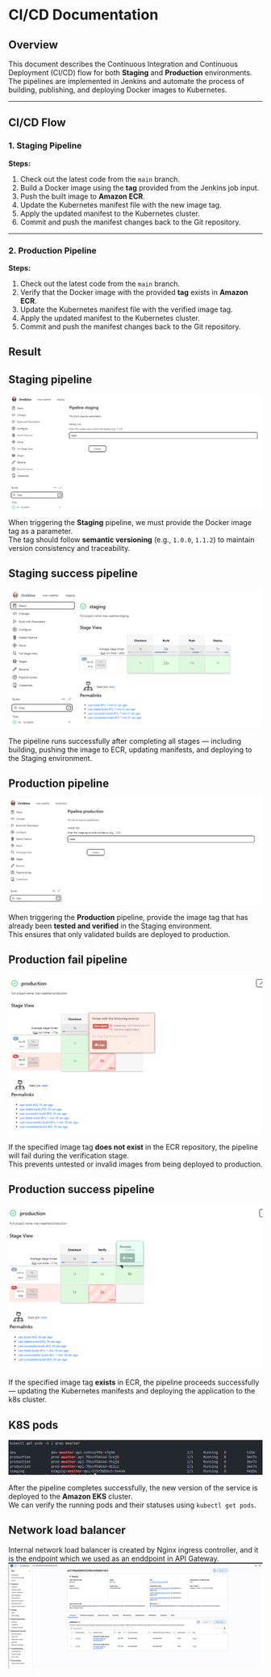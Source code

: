 # CI/CD Documentation

## Overview

This document describes the Continuous Integration and Continuous Deployment (CI/CD) flow for both **Staging** and **Production** environments.  
The pipelines are implemented in Jenkins and automate the process of building, publishing, and deploying Docker images to Kubernetes.

---

## CI/CD Flow

### 1. Staging Pipeline

**Steps:**
1. Check out the latest code from the `main` branch.  
2. Build a Docker image using the **tag** provided from the Jenkins job input.  
3. Push the built image to **Amazon ECR**.  
4. Update the Kubernetes manifest file with the new image tag.  
5. Apply the updated manifest to the Kubernetes cluster.  
6. Commit and push the manifest changes back to the Git repository.

---

### 2. Production Pipeline

**Steps:**
1. Check out the latest code from the `main` branch.  
2. Verify that the Docker image with the provided **tag** exists in **Amazon ECR**.  
3. Update the Kubernetes manifest file with the verified image tag.  
4. Apply the updated manifest to the Kubernetes cluster.  
5. Commit and push the manifest changes back to the Git repository.

## Result

## Staging pipeline
![Staging pipeline](./images/image4.png)

When triggering the **Staging** pipeline, we must provide the Docker image tag as a parameter.  
The tag should follow **semantic versioning** (e.g., `1.0.0`, `1.1.2`) to maintain version consistency and traceability.

## Staging success pipeline
![Staging success pipeline](./images/image5.png)

The pipeline runs successfully after completing all stages — including building, pushing the image to ECR, updating manifests, and deploying to the Staging environment.

## Production pipeline
![Production pipeline](./images/image3.png)

When triggering the **Production** pipeline, provide the image tag that has already been **tested and verified** in the Staging environment.  
This ensures that only validated builds are deployed to production.

## Production fail pipeline
![Production fail pipeline](./images/image1.png)

If the specified image tag **does not exist** in the ECR repository, the pipeline will fail during the verification stage.  
This prevents untested or invalid images from being deployed to production.

## Production success pipeline
![Production success pipeline](./images/image2.png)

If the specified image tag **exists** in ECR, the pipeline proceeds successfully — updating the Kubernetes manifests and deploying the application to the k8s cluster.

## K8S pods
![K8S pods](./images/image6.png)

After the pipeline completes successfully, the new version of the service is deployed to the **Amazon EKS** cluster.  
We can verify the running pods and their statuses using `kubectl get pods`.


## Network load balancer

Internal network load balancer is created by Nginx ingress controller, and it is the endpoint which we used as an enddpoint in API Gateway.
![nlb](./images/image.png)